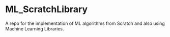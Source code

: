 # ML_ScratchLibrary
A repo for the implementation of ML algorithms from Scratch and also using Machine Learning Libraries.
